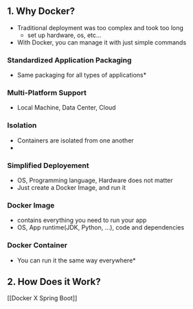 ## 1. Why Docker?
* Traditional deployment was too complex and took too long
	* set up hardware, os, etc...
* With Docker, you can manage it with just simple commands

### Standardized Application Packaging
* Same packaging for all types of applications*
### Multi-Platform Support
* Local Machine, Data Center, Cloud
### Isolation
* Containers are isolated from one another
* 
### Simplified Deployement
* OS, Programming language, Hardware does not matter
* Just create a Docker Image, and run it

### Docker Image
* contains everything you need to run your app
* OS, App runtime(JDK, Python, ...), code and dependencies
### Docker Container
* You can run it the same way everywhere*

## 2. How Does it Work?


[[Docker X Spring Boot]]